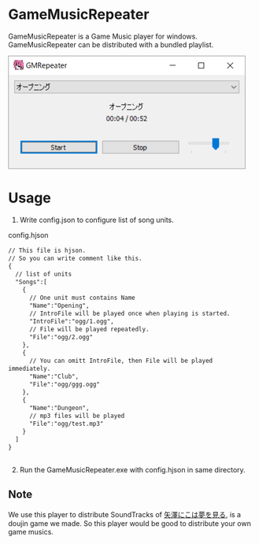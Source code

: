 
GameMusicRepeater
====

GameMusicRepeater is a Game Music player for windows.
GameMusicRepeater can be distributed with a bundled playlist.

![screenshot](sc.png)


Usage
===

1. Write config.json to configure list of song units.

config.hjson
```hjson
// This file is hjson.
// So you can write comment like this.
{
  // list of units
  "Songs":[
    {
      // One unit must contains Name 
      "Name":"Opening",
      // IntroFile will be played once when playing is started. 
      "IntroFile":"ogg/1.ogg",
      // File will be played repeatedly.
      "File":"ogg/2.ogg"
    },
    {
      // You can omitt IntroFile, then File will be played immediately. 
      "Name":"Club",
      "File":"ogg/ggg.ogg"
    },
    {
      "Name":"Dungeon",
      // mp3 files will be played 
      "File":"ogg/test.mp3"
    }
  ]
}


```

2. Run the GameMusicRepeater.exe with config.hjson in same directory.


Note
---

We use this player to distribute SoundTracks of [矢澤にこは夢を見る](https://nso.booth.pm/items/1155594), is a doujin game we made.
So this player would be good to distribute your own game musics.
